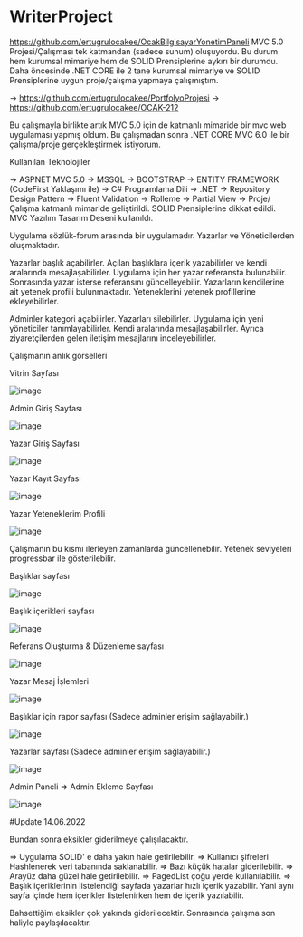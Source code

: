 # WriterProject

https://github.com/ertugrulocakee/OcakBilgisayarYonetimPaneli MVC 5.0 Projesi/Çalışması tek katmandan (sadece sunum) oluşuyordu. Bu durum hem kurumsal mimariye hem de SOLID Prensiplerine aykırı bir durumdu.
Daha öncesinde .NET CORE ile 2 tane kurumsal mimariye ve SOLID Prensiplerine uygun proje/çalışma yapmaya çalışmıştım.

-> https://github.com/ertugrulocakee/PortfolyoProjesi
-> https://github.com/ertugrulocakee/OCAK-212

Bu çalışmayla birlikte artık MVC 5.0 için de katmanlı mimaride bir mvc web uygulaması yapmış oldum.
Bu çalışmadan sonra .NET CORE MVC 6.0 ile bir çalışma/proje gerçekleştirmek istiyorum.

Kullanılan Teknolojiler

-> ASPNET MVC 5.0
-> MSSQL
-> BOOTSTRAP
-> ENTITY FRAMEWORK (CodeFirst Yaklaşımı ile)
-> C# Programlama Dili
-> .NET
-> Repository Design Pattern
-> Fluent Validation
-> Rolleme
-> Partial View
-> Proje/Çalışma katmanlı mimaride geliştirildi. SOLID Prensiplerine dikkat edildi. MVC Yazılım Tasarım Deseni kullanıldı.


Uygulama sözlük-forum arasında bir uygulamadır. Yazarlar ve Yöneticilerden oluşmaktadır. 

Yazarlar başlık açabilirler. Açılan başlıklara içerik yazabilirler ve kendi aralarında mesajlaşabilirler.
Uygulama için her yazar referansta bulunabilir. Sonrasında yazar isterse referansını güncelleyebilir. 
Yazarların kendilerine ait yetenek profili bulunmaktadır. Yeteneklerini yetenek profillerine ekleyebilirler.

Adminler kategori açabilirler. Yazarları silebilirler. Uygulama için yeni yöneticiler tanımlayabilirler. Kendi aralarında mesajlaşabilirler. Ayrıca ziyaretçilerden gelen iletişim mesajlarını inceleyebilirler.

Çalışmanın anlık görselleri 

Vitrin Sayfası

![image](https://user-images.githubusercontent.com/83928393/173523496-a8c3eb26-4006-4f60-8c38-9810ed2ca466.png)

Admin Giriş Sayfası

![image](https://user-images.githubusercontent.com/83928393/173523731-ca68c77d-d489-4d17-aaba-5aa4797ba450.png)

Yazar Giriş Sayfası

![image](https://user-images.githubusercontent.com/83928393/173523886-a61ddacf-3086-4d3a-9a3e-7e52d79e215e.png)

Yazar Kayıt Sayfası

![image](https://user-images.githubusercontent.com/83928393/173524059-b33939d8-6cdc-4f5f-ac84-3c4625d90187.png)

Yazar Yeteneklerim Profili

![image](https://user-images.githubusercontent.com/83928393/173524568-b308adba-c39b-4b29-88e3-0bf72acc0a3a.png)

Çalışmanın bu kısmı ilerleyen zamanlarda güncellenebilir. Yetenek seviyeleri progressbar ile gösterilebilir.

Başlıklar sayfası

![image](https://user-images.githubusercontent.com/83928393/173525227-75238615-2c9e-4dcd-8a20-63f5038a9383.png)

Başlık içerikleri sayfası

![image](https://user-images.githubusercontent.com/83928393/173525408-b7974283-ebd6-4067-ae6d-c67ffc595510.png)

Referans Oluşturma & Düzenleme sayfası

![image](https://user-images.githubusercontent.com/83928393/173525534-b5974649-b82f-48b3-be60-244712fe09ad.png)

Yazar Mesaj İşlemleri

![image](https://user-images.githubusercontent.com/83928393/173525620-3b3b3644-9519-4193-beb4-54ad85e799a7.png)

Başlıklar için rapor sayfası (Sadece adminler erişim sağlayabilir.)

![image](https://user-images.githubusercontent.com/83928393/173525902-61a073ed-e261-4d6d-9706-3774730586ea.png)

Yazarlar sayfası (Sadece adminler erişim sağlayabilir.)

![image](https://user-images.githubusercontent.com/83928393/173526093-03d9285e-19a4-424b-a80c-352fdde6a235.png)

Admin Paneli => Admin Ekleme Sayfası

![image](https://user-images.githubusercontent.com/83928393/173526232-206d491c-2972-4bb6-998f-3b8aeb00e8f8.png)


#Update 14.06.2022

Bundan sonra eksikler giderilmeye çalışılacaktır. 

=> Uygulama SOLID' e daha yakın hale getirilebilir. 
=> Kullanıcı şifreleri Hashlenerek veri tabanında saklanabilir.
=> Bazı küçük hatalar giderilebilir.
=> Arayüz daha güzel hale getirilebilir.
=> PagedList çoğu yerde kullanılabilir. 
=> Başlık içeriklerinin listelendiği sayfada yazarlar hızlı içerik yazabilir. Yani aynı sayfa içinde hem içerikler listelenirken hem de içerik yazılabilir. 

Bahsettiğim eksikler çok yakında giderilecektir. Sonrasında çalışma son haliyle paylaşılacaktır. 
